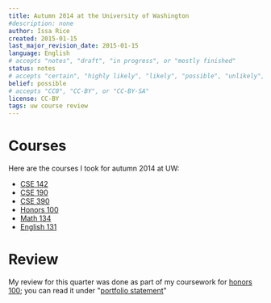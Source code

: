 ```yaml
---
title: Autumn 2014 at the University of Washington
#description: none
author: Issa Rice
created: 2015-01-15
last_major_revision_date: 2015-01-15
language: English
# accepts "notes", "draft", "in progress", or "mostly finished"
status: notes
# accepts "certain", "highly likely", "likely", "possible", "unlikely", "highly unlikely", "remote", "impossible", "log", "emotional", or "fiction"
belief: possible
# accepts "CC0", "CC-BY", or "CC-BY-SA"
license: CC-BY
tags: uw course review
---
```


# Courses

Here are the courses I took for autumn 2014 at UW:

- [CSE 142]()
- [CSE 190]()
- [CSE 390]()
- [Honors 100]()
- [Math 134]()
- [English 131]()

# Review

My review for this quarter was done as part of my coursework for [honors 100](); you can read it under "[portfolio statement](my-uw-honors-portfolio#portfolio-statement)"

